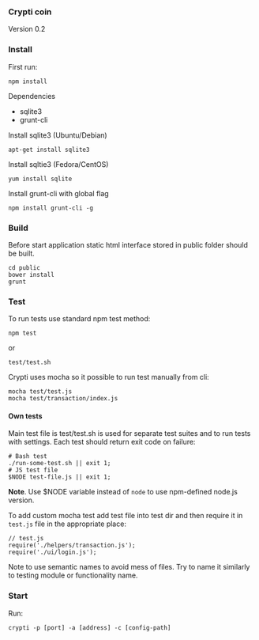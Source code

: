 ### Crypti coin ###

Version 0.2


### Install ###
First run:
```
npm install
```

Dependencies

* sqlite3
* grunt-cli

Install sqlite3 (Ubuntu/Debian)

```
apt-get install sqlite3
```

Install sqltie3 (Fedora/CentOS)

```
yum install sqlite
```

Install grunt-cli with global flag

```
npm install grunt-cli -g
```

### Build ###

Before start application static html interface stored in public folder should be built.
```
cd public
bower install
grunt
```

### Test ###

To run tests use standard npm test method:
```
npm test
```

or

```
test/test.sh
```

Crypti uses mocha so it possible to run test manually from cli:
```
mocha test/test.js
mocha test/transaction/index.js
```

#### Own tests ####

Main test file is test/test.sh is used for separate test suites and to run tests with settings. Each test should
return exit code on failure:

```
# Bash test
./run-some-test.sh || exit 1;
# JS test file
$NODE test-file.js || exit 1;
```

**Note**. Use $NODE variable instead of `node` to use npm-defined node.js version.

To add custom mocha test add test file into test dir and then require it in `test.js` file in the appropriate place:
```
// test.js
require('./helpers/transaction.js');
require('./ui/login.js');
```

Note to use semantic names to avoid mess of files. Try to name it similarly to testing module or functionality name.

### Start ###
Run:
```
crypti -p [port] -a [address] -c [config-path]
```